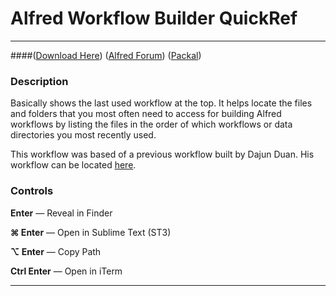 # Alfred Workflow Builder QuickRef

-------------

####([Download Here](https://github.com/alex-cory/alfred-workflow/blob/master/Alfred_Workflow_Builder_QuickRef/Alfred%20Workflow%20Builder%20QuickRef.alfredworkflow?raw=true)) ([Alfred Forum](http://www.alfredforum.com/topic/4030-alfred-workflow-builder-quickref/)) ([Packal](http://www.packal.org/workflow/alfred-workflow-builder-quickref))
### **Description**

Basically shows the last used workflow at the top.  It helps locate the files and folders that you most often need to access for building Alfred workflows by listing the files in the order of which workflows or data directories you most recently used.

This workflow was based of a previous workflow built by Dajun Duan.  His workflow can be located [here](https://github.com/ddjfreedom/recent-downloads-alfred-v2).

### **Controls**
**Enter**   — Reveal in Finder

**⌘ Enter** — Open in Sublime Text (ST3)

**⌥ Enter** — Copy Path

**Ctrl Enter** — Open in iTerm

--------------

